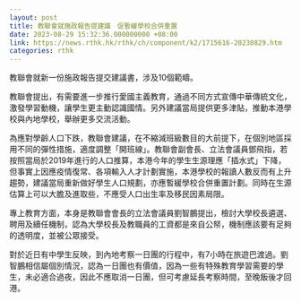 ```yaml
---
layout: post
title: 教聯會就施政報告提建議　促暫緩學校合併重置
date: 2023-08-29 15:32:36.000000000 +08:00
link: https://news.rthk.hk/rthk/ch/component/k2/1715616-20230829.htm
categories: rthk
---
```


教聯會就新一份施政報告提交建議書，涉及10個範疇。

教聯會提出，有需要進一步推行愛國主義教育，通過不同方式宣傳中華傳統文化，激發學習動機，讓學生更主動認識國情。另外建議當局提供更多津貼，推動本港學校與內地學校，舉辦更多交流活動。

為應對學齡人口下跌，教聯會建議，在不縮減班級數目的大前提下，在個別地區採用不同的彈性措施，適度調整「開班線」。教聯會副會長、立法會議員鄧飛指，若按照當局於2019年進行的人口推算，本港今年的學生生源理應「插水式」下降，但事實上因應疫情復常、各項輸入人才計劃實施，本港學校的報讀人數反而有上升趨勢，建議當局重新做好學生人口規劃，亦應暫緩學校合併重置計劃。同時在生源估算上可以大膽及進取些，不應受人口出生率及移民因素局限。

專上教育方面，本身是教聯會會長的立法會議員劉智鵬提出，檢討大學校長遴選、聘用及續任機制，認為大學校長及教職員的工資都是來自公帑，機制應該要有足夠的透明度，並被公眾接受。

對於近日有中學生反映，到內地考察一日團的行程中，有7小時在旅遊巴渡過。劉智鵬相信屬個別情況，認為一日團也有價值，因為一些有特殊教育學習需要的學生，未必適合過夜，因此不應取消一日團，但可考慮延長考察時間，至晚飯後才回港。
